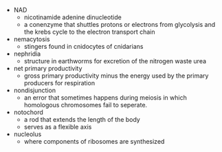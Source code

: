 - NAD
	- nicotinamide adenine dinucleotide
	- a conenzyme that shuttles protons or electrons from glycolysis and the krebs cycle to the electron transport chain
- nemacytosis
	- stingers found in cnidocytes of cnidarians
- nephridia
	- structure in earthworms for excretion of the nitrogen waste urea
- net primary productivity
	- gross primary productivity minus the energy used by the primary producers for respiration
- nondisjunction
	- an error that sometimes happens during meiosis in which homologous chromosomes fail to seperate.
- notochord
	- a rod that extends the length of the body
	- serves as a flexible axis
- nucleolus
	- where components of ribosomes are synthesized